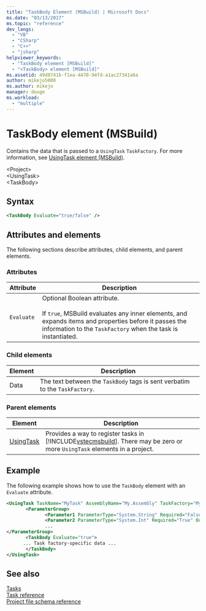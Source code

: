 ```yaml
---
title: "TaskBody Element (MSBuild) | Microsoft Docs"
ms.date: "03/13/2017"
ms.topic: "reference"
dev_langs: 
  - "VB"
  - "CSharp"
  - "C++"
  - "jsharp"
helpviewer_keywords: 
  - "TaskBody element [MSBuild]"
  - "<TaskBody> element [MSBuild]"
ms.assetid: 49d8741b-f1ea-4470-94fd-a1ac27341a6a
author: mikejo5000
ms.author: mikejo
manager: douge
ms.workload: 
  - "multiple"
---
```

# TaskBody element (MSBuild)
Contains the data that is passed to a `UsingTask` `TaskFactory`. For more information, see [UsingTask element (MSBuild)](../msbuild/usingtask-element-msbuild.md).  

 \<Project>  
 \<UsingTask>  
 \<TaskBody>  

## Syntax  

```xml
<TaskBody Evaluate="true/false" />  
```  

## Attributes and elements  
 The following sections describe attributes, child elements, and parent elements.  

### Attributes  

|Attribute|Description|  
|---------------|-----------------|  
|`Evaluate`|Optional Boolean attribute.<br /><br /> If `true`, MSBuild evaluates any inner elements, and expands items and properties before it passes the information to the `TaskFactory` when the task is instantiated.|  

### Child elements  

|Element|Description|  
|-------------|-----------------|  
|Data|The text between the `TaskBody` tags is sent verbatim to the `TaskFactory`.|  

### Parent elements  

| Element | Description |
| - | - |
| [UsingTask](../msbuild/usingtask-element-msbuild.md) | Provides a way to register tasks in [!INCLUDE[vstecmsbuild](../extensibility/internals/includes/vstecmsbuild_md.md)]. There may be zero or more `UsingTask` elements in a project. |

## Example  
 The following example shows how to use the `TaskBody` element with an `Evaluate` attribute.  

```xml  
<UsingTask TaskName="MyTask" AssemblyName="My.Assembly" TaskFactory="MyTaskFactory">  
       <ParameterGroup>  
              <Parameter1 ParameterType="System.String" Required="False" Output="False"/>  
              <Parameter2 ParameterType="System.Int" Required="True" Output="False"/>  
              ...  
</ParameterGroup>  
       <TaskBody Evaluate="true">  
      ... Task factory-specific data ...  
       </TaskBody>  
</UsingTask>  
```  

## See also  
 [Tasks](../msbuild/msbuild-tasks.md)   
 [Task reference](../msbuild/msbuild-task-reference.md)   
 [Project file schema reference](../msbuild/msbuild-project-file-schema-reference.md)
